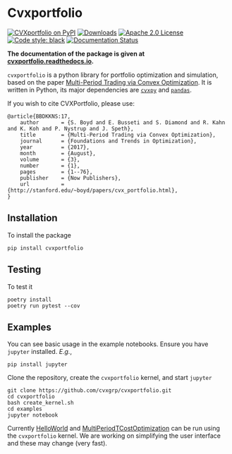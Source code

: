 # Cvxportfolio

[![CVXportfolio on PyPI](https://img.shields.io/pypi/v/cvxportfolio.svg)](https://pypi.org/project/cvxportfolio/)
[![Downloads](https://static.pepy.tech/personalized-badge/cvxportfolio?period=month&units=international_system&left_color=black&right_color=orange&left_text=PyPI%20downloads%20per%20month)](https://pepy.tech/project/cvxportfolio)
[![Apache 2.0 License](https://img.shields.io/badge/License-APACHEv2-brightgreen.svg)](https://github.com/cvxgrp/cvxportfolio/blob/master/LICENSE)
[![Code style: black](https://img.shields.io/badge/code%20style-black-000000.svg)](https://github.com/psf/black)
[![Documentation Status](https://readthedocs.org/projects/cvxportfolio/badge/?version=latest)](https://cvxportfolio.readthedocs.io/en/latest/?badge=latest)

**The documentation of the package is given at [cvxportfolio.readthedocs.io](https://cvxportfolio.readthedocs.io/en/latest/).**

`cvxportfolio` is a python library for portfolio optimization and simulation,
based on the paper [Multi-Period Trading via Convex Optimization](https://web.stanford.edu/~boyd/papers/cvx_portfolio.html).
It is written in Python, its major dependencies are [`cvxpy`](https://github.com/cvxgrp/cvxpy)
and [`pandas`](https://github.com/pandas-dev/pandas).


If you wish to cite CVXPortfolio, please use:
```
@article{BBDKKNS:17,
    author       = {S. Boyd and E. Busseti and S. Diamond and R. Kahn and K. Koh and P. Nystrup and J. Speth},
    title        = {Multi-Period Trading via Convex Optimization},
    journal      = {Foundations and Trends in Optimization},
    year         = {2017},
    month        = {August},
    volume       = {3},
    number       = {1},
    pages        = {1--76},
    publisher    = {Now Publishers},
    url          = {http://stanford.edu/~boyd/papers/cvx_portfolio.html},
}
```

Installation
------------

To install the package
```
pip install cvxportfolio
```

Testing
------------

To test it

```
poetry install
poetry run pytest --cov
```

Examples
------------

You can see basic usage in the example notebooks. Ensure you have `jupyter` installed. *E.g.*,
```
pip install jupyter
```

Clone the repository, create the `cvxportfolio` kernel, and start `jupyter`

```
git clone https://github.com/cvxgrp/cvxportfolio.git
cd cvxportfolio
bash create_kernel.sh
cd examples
jupyter notebook
```

Currently [HelloWorld](https://github.com/cvxgrp/cvxportfolio/blob/master/examples/HelloWorld.ipynb) and [MultiPeriodTCostOptimization](https://github.com/cvxgrp/cvxportfolio/blob/master/examples/MultiPeriodTCostOptimization.ipynb) can be run using the `cvxportfolio` kernel. We are working on simplifying the user interface and these may change (very fast).


